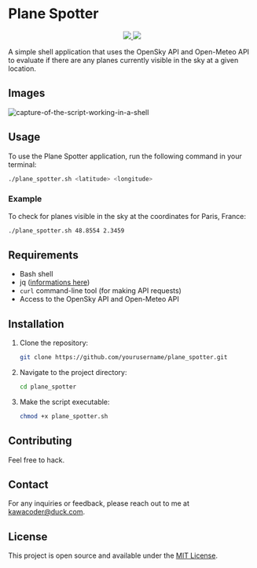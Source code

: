 
# Plane Spotter
  <p align=center>
    <a align=center href="https://www.mozilla.org/en-US/MPL/">
      <img src="https://img.shields.io/badge/License-MPL%202.0-orange.svg?style=for-the-badge&logo=mozilla" />
    </a>
    <img src="https://img.shields.io/badge/100%25-BASH-yellow.svg?style=for-the-badge&logo=linux" />
  </p>
A simple shell application that uses the OpenSky API and Open-Meteo API to evaluate if there are any planes currently visible in the sky at a given location.

## Images
![capture-of-the-script-working-in-a-shell](https://github.com/user-attachments/assets/b5d4cbc9-db1c-451c-8cbd-5121ec74db1e)

## Usage

To use the Plane Spotter application, run the following command in your terminal:

```bash
./plane_spotter.sh <latitude> <longitude>
```

### Example

To check for planes visible in the sky at the coordinates for Paris, France:

```bash
./plane_spotter.sh 48.8554 2.3459
```

## Requirements

- Bash shell
- jq ([informations here](https://packages.debian.org/bookworm/jq))
- `curl` command-line tool (for making API requests)
- Access to the OpenSky API and Open-Meteo API

## Installation

1. Clone the repository:

   ```bash
   git clone https://github.com/yourusername/plane_spotter.git
   ```

2. Navigate to the project directory:

   ```bash
   cd plane_spotter
   ```

3. Make the script executable:

   ```bash
   chmod +x plane_spotter.sh
   ```

## Contributing

Feel free to hack.

## Contact

For any inquiries or feedback, please reach out to me at [kawacoder@duck.com](mailto:kawacoder@duck.com).

## License

This project is open source and available under the [MIT License](LICENSE).
